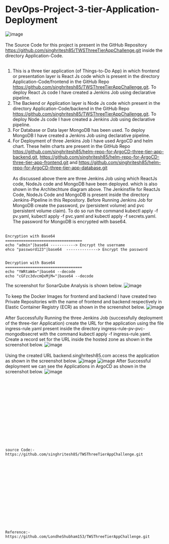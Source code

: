 # DevOps-Project-3-tier-Application-Deployment
![image](https://github.com/singhritesh85/DevOps-Project-3-tier-Application-Deployment/assets/56765895/da9fb238-073b-4b68-8f83-90ed31ba7256)
<br><br/>
The Source Code for this project is present in the GitHub Repository https://github.com/singhritesh85/TWSThreeTierAppChallenge.git inside the directory Application-Code.
<br><br/>
1. This is a three tier application (of Things-to-Do App) in which frontend or presentation layer is React Js code which is present in the directory Application-Code/frontend in the GitHub Repo https://github.com/singhritesh85/TWSThreeTierAppChallenge.git. To deploy React Js code I have created a Jenkins Job using declarative pipeline.
2. The Backend or Application layer is Node Js code which present in the directory Application-Code/backend in the GitHub Repo https://github.com/singhritesh85/TWSThreeTierAppChallenge.git. To deploy Node Js code I have created a Jenkins Job using declarative pipeline.
3. For Database or Data layer MongoDB has been used. To deploy MongoDB I have created a Jenkins Job using declarative pipeline.
4. For Deployment of three Jenkins Job I have used ArgoCD and helm chart. These helm charts are present in the GitHub Repo https://github.com/singhritesh85/helm-repo-for-ArgoCD-three-tier-app-backend.git, https://github.com/singhritesh85/helm-repo-for-ArgoCD-three-tier-app-frontend.git and https://github.com/singhritesh85/helm-repo-for-ArgoCD-three-tier-app-database.git
<br><br/>
As discussed above there are three Jenkins Job using which ReactJs code, NodeJs code and MongoDB have been deployed. which is also shown in the Architechture diagram above. The Jenkinsfile for ReactJs Code, NodeJs Code and MongoDB is present inside the directory Jenkins-Pipeline in this Repository. Before Running Jenkins Job for MongoDB create the password, pv (persistent volume) and pvc (persistent volume claim). To do so run the command kubectl apply -f pv.yaml, kubectl apply -f pvc.yaml and kubectl apply -f secrets.yaml. The password for MongoDB is encrypted with base64. 
<br><br/>
```
Encryption with Base64
==================================
echo "admin"|base64 -----------> Encrypt the username
ehco "password123"|base64  --------------> Encrypt the password


Decryption with Base64
==================================
echo "YWRtaW4="|base64 --decode
echo "cGFzc3dvcmQxMjM="|base64 --decode
```
The screenshot for SonarQube Analysis is shown below.
![image](https://github.com/singhritesh85/DevOps-Project-3-tier-Application-Deployment/assets/56765895/fbd0843c-2ec5-4cb8-98fe-2bb15cc5c687)
<br><br/>
To keep the Docker Images for frontend and backend I have created two Private Repositories with the name of frontend and backend respectively in Elastic Container Registry (ECR) as shown in the screenshot below.
![image](https://github.com/singhritesh85/DevOps-Project-3-tier-Application-Deployment/assets/56765895/649640b1-be15-434e-834c-70760321d73a)
<br><br/>
After Successfully Running the three Jenkins Job (successfully deployment of the three-tier Application) create the URL for the application using the file ingress-rule.yaml present inside the directory ingress-rule-pv-pvc-mongodbsecret with the command kubectl apply -f ingress-rule.yaml. Create a record set for the URL inside the hosted zone as shown in the screenshot below.
![image](https://github.com/singhritesh85/DevOps-Project-3-tier-Application-Deployment/assets/56765895/9a079699-2b41-4111-a68e-0de87dd5572e)
<br><br/>
Using the created URL backend.singhritesh85.com access the application as shown in the screenshot below.
![image](https://github.com/singhritesh85/DevOps-Project-3-tier-Application-Deployment/assets/56765895/fd1e6c5b-cc39-4570-b08e-e6fccfb2b3a3)
![image](https://github.com/singhritesh85/DevOps-Project-3-tier-Application-Deployment/assets/56765895/31287e1e-d3f2-4f0d-95c2-a79fc4e9c670)
After Successful deployment we can see the Applications in ArgoCD as shown in the screenshot below.
![image](https://github.com/singhritesh85/DevOps-Project-3-tier-Application-Deployment/assets/56765895/56cc0a92-0c17-4c5d-bdba-9aa0ef97c722)

<br><br/>
<br><br/>
<br><br/>
<br><br/>
<br><br/>
<br><br/>
```
source Code:-  https://github.com/singhritesh85/TWSThreeTierAppChallenge.git
```
<br><br/>
<br><br/>
<br><br/>
<br><br/>
<br><br/>
<br><br/>
```
Reference:-   https://github.com/LondheShubham153/TWSThreeTierAppChallenge.git
```
